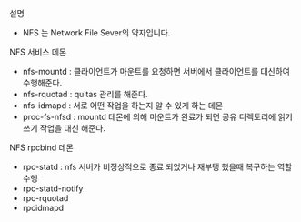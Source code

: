 설명
- NFS 는 Network File Sever의 약자입니다. 

NFS 서비스 데몬
- nfs-mountd : 클라이언트가 마운트를 요청하면 서버에서 클라이언트를 대신하여 수행해준다.
- nfs-rquotad :  quitas 관리를 해준다.
- nfs-idmapd : 서로 어떤 작업을 하는지 알 수 있게 하는 데몬
- proc-fs-nfsd : mountd 데몬에 의해 마운트가 완료가 되면 공유 디렉토리에 읽기 쓰기 작업을 대신 해준다.

NFS rpcbind 데몬
- rpc-statd : nfs 서버가 비정상적으로 종료 되었거나 재부탱 했을때 복구하는 역할 수행
- rpc-statd-notify
- rpc-rquotad
- rpcidmapd